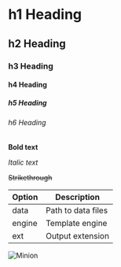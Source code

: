# h1 Heading
## h2 Heading
### h3 Heading
#### h4 Heading
##### h5 Heading
###### h6 Heading

**Bold text**

_Italic text_

~~Strikethrough~~

| Option | Description |
|--------|-------------|
| data   | Path to data files |
| engine | Template engine   |
| ext    | Output extension  |

![Minion](https://octodex.github.com/images/minion.png)
